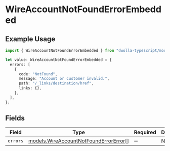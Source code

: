 # WireAccountNotFoundErrorEmbedded

## Example Usage

```typescript
import { WireAccountNotFoundErrorEmbedded } from "dwolla-typescript/models";

let value: WireAccountNotFoundErrorEmbedded = {
  errors: [
    {
      code: "NotFound",
      message: "Account or customer invalid.",
      path: "/_links/destination/href",
      links: {},
    },
  ],
};
```

## Fields

| Field                                                                                | Type                                                                                 | Required                                                                             | Description                                                                          |
| ------------------------------------------------------------------------------------ | ------------------------------------------------------------------------------------ | ------------------------------------------------------------------------------------ | ------------------------------------------------------------------------------------ |
| `errors`                                                                             | [models.WireAccountNotFoundErrorError](../models/wireaccountnotfounderrorerror.md)[] | :heavy_minus_sign:                                                                   | N/A                                                                                  |